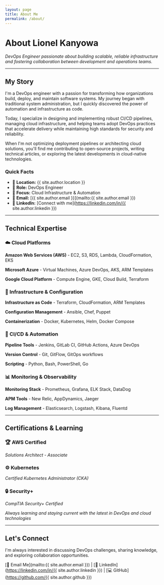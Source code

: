 ```yaml
---
layout: page
title: About Me
permalink: /about/
---
```


# About Lionel Kanyowa

*DevOps Engineer passionate about building scalable, reliable infrastructure and fostering collaboration between development and operations teams.*

---

## My Story

I'm a DevOps engineer with a passion for transforming how organizations build, deploy, and maintain software systems. My journey began with traditional system administration, but I quickly discovered the power of automation and infrastructure as code.

Today, I specialize in designing and implementing robust CI/CD pipelines, managing cloud infrastructure, and helping teams adopt DevOps practices that accelerate delivery while maintaining high standards for security and reliability.

When I'm not optimizing deployment pipelines or architecting cloud solutions, you'll find me contributing to open-source projects, writing technical articles, or exploring the latest developments in cloud-native technologies.

### Quick Facts

- 📍 **Location:** {{ site.author.location }}
- 💼 **Role:** DevOps Engineer  
- 🎯 **Focus:** Cloud Infrastructure & Automation
- 📧 **Email:** [{{ site.author.email }}](mailto:{{ site.author.email }})
- 🔗 **LinkedIn:** [Connect with me](https://linkedin.com/in/{{ site.author.linkedin }})

---

## Technical Expertise

### ☁️ Cloud Platforms
**Amazon Web Services (AWS)** - EC2, S3, RDS, Lambda, CloudFormation, EKS

**Microsoft Azure** - Virtual Machines, Azure DevOps, AKS, ARM Templates

**Google Cloud Platform** - Compute Engine, GKE, Cloud Build, Terraform

### 🔧 Infrastructure & Configuration
**Infrastructure as Code** - Terraform, CloudFormation, ARM Templates

**Configuration Management** - Ansible, Chef, Puppet

**Containerization** - Docker, Kubernetes, Helm, Docker Compose

### 🚀 CI/CD & Automation
**Pipeline Tools** - Jenkins, GitLab CI, GitHub Actions, Azure DevOps

**Version Control** - Git, GitFlow, GitOps workflows

**Scripting** - Python, Bash, PowerShell, Go

### 📊 Monitoring & Observability
**Monitoring Stack** - Prometheus, Grafana, ELK Stack, DataDog

**APM Tools** - New Relic, AppDynamics, Jaeger

**Log Management** - Elasticsearch, Logstash, Kibana, Fluentd

---

## Certifications & Learning

### 🏆 AWS Certified
*Solutions Architect - Associate*

### ⚙️ Kubernetes
*Certified Kubernetes Administrator (CKA)*

### 🔒 Security+
*CompTIA Security+ Certified*

*Always learning and staying current with the latest in DevOps and cloud technologies*

---

## Let's Connect

I'm always interested in discussing DevOps challenges, sharing knowledge, and exploring collaboration opportunities.

[📧 Email Me](mailto:{{ site.author.email }}) | [💼 LinkedIn](https://linkedin.com/in/{{ site.author.linkedin }}) | [💻 GitHub](https://github.com/{{ site.author.github }})